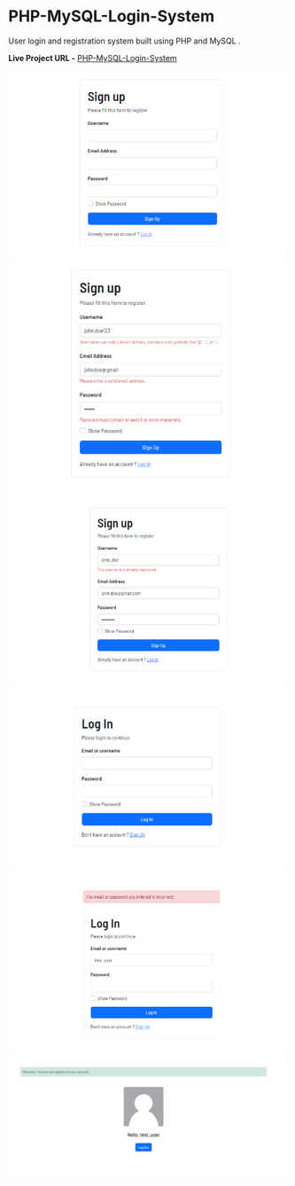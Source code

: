 # PHP-MySQL-Login-System
User login and registration system built using PHP and MySQL .

**Live Project URL -** [PHP-MySQL-Login-System](https://live-demo97.000webhostapp.com/)

![screenshot](./img/screenshot-1.png)
![screenshot](./img/screenshot-2.png)
![screenshot](./img/screenshot-3.png)
![screenshot](./img/screenshot-4.png)
![screenshot](./img/screenshot-5.png)
![screenshot](./img/screenshot-6.png)
